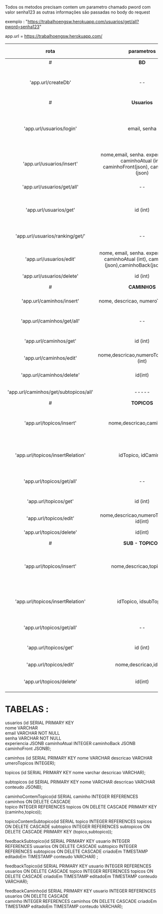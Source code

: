 Todos os metodos precisam contem um parametro chamado pword com valor senha123
 as outras informações são passadas no body do request

exemplo  : "https://trabalhoengsw.herokuapp.com/usuarios/get/all?pword=senha123"

app.url = https://trabalhoengsw.herokuapp.com/  



| rota          | parametros    | retorna | descricao | tipo http|
| :-------------: |:-------------:|:---------:|:-----------:|:-------:|
|#|**BD**|||
| 'app.url/createDb'      | --    | 'ok | cria o banco de dados  só é usado uma vez para criar as tabelas |GET|
|#|**Usuarios**|||
|'app.url/usuarios/login' | email, senha | json com info usuario | retorna o usuario se a combinacao de usuario e senha existirem no bd| GET|
'app.url/usuarios/insert' |nome,email, senha. experiencia(int), caminhoAtual (int), caminhoFront(json), caminhoBack (json) | 'ok'| cria um novo usuarios| POST|
|'app.url/usuarios/get/all' | -- | json com todos os usuarios | | GET|
|'app.url/usuarios/get' | id (int) | json com um usuarios especifico || GET|
|'app.url/usuarios/ranking/get/' | -- | json usuarios ordenados pela exp| | GET|
|'app.url/usuarios/edit' | nome, email, senha. experiencia (int), caminhoAtual (int), caminhoFront (json),caminhoBack(json), id(int) | 'ok' | edita um usuario| PUT|
|'app.url/usuarios/delete' | id (int) | 'ok' | deleta um usuario| DELETE|
| # |**CAMINHOS** | | | |
'app.url/caminhos/insert'  | nome, descricao, numeroTopicos (int) | 'ok | para inserir um caminho no bd| POST|
|'app.url/caminhos/get/all'  | -- | json com todos os caminhos | retorna todos os  caminhos cadastrados| GET|
|'app.url/caminhos/get'  | id (int)  | json de um caminho  | busca um caminho especifico| GET|
|'app.url/caminhos/edit'| nome,descricao,numeroTopicos(int),id (int) | 'ok' | para editar um caminho | PUT|
|'app.url/caminhos/delete'| id(int) | 'ok' | deleta um caminho do bd | DELETE|
|'app.url/caminhos/get/subtopicos/all'| ----- | ---- | **ainda falta ser implementado** | GET|
|#|**TOPICOS**|||
|'app.url/topicos/insert'|nome,descricao,caminho(int)| |insere um novo topico e cria a relação de um topico a um caminho| POST|
|'app.url/topicos/insertRelation'|idTopico, idCaminho| |vincula um topico e um caminho já existentes um ao outro|POST|
|'app.url/topicos/get/all'  | -- | json com todos os  topicos | retorna todos os  topicos cadastrados| GET|
|'app.url/topicos/get'  | id (int)  | json de um topicos  | busca um topico especifico| GET|
|'app.url/topicos/edit'| nome,descricao,numeroTopicos(int), id(int) | 'ok' | para editar um topicos | PUT|
|'app.url/topicos/delete'| id(int) | 'ok' | deleta um topicos do bd | DELETE|
|#|**SUB - TOPICOS**|||
|'app.url/topicos/insert'|nome,descricao,topico(int)|| insere um novo subtopico e cria a relação de um topico a um topico|POST|
|'app.url/topicos/insertRelation'|idTopico, idsubTopico| |vincula um subtopico e um topicos já existentes um ao outro|POST|
|'app.url/topicos/get/all'  | -- | json com todos os  subtopicos | retorna todos os  subtopicos cadastrados| GET|
|'app.url/topicos/get'  | id (int)  | json de um subtopicos  | busca um subtopico especifico| GET|
|'app.url/topicos/edit'| nome,descricao,id(int)) | 'ok' | para editar um subtopicos | PUT|
|'app.url/topicos/delete'| id(int) | 'ok' | deleta um subtopicos do bd | DELETE|





# TABELAS :


usuarios (id SERIAL PRIMARY KEY    
    nome VARCHAR     
    email VARCHAR NOT NULL      
    senha VARCHAR NOT NULL    
    experiencia JSONB
    caminhoAtual INTEGER
    caminhoBack JSONB
    caminhoFront JSONB);
    
caminhos (id SERIAL PRIMARY KEY
    nome VARCHAR
    descricao VARCHAR
    umeroTopicos INTEGER);
    
topicos (id SERIAL PRIMARY KEY
    nome varchar
    descricao VARCHAR);
    
subtopicos (id SERIAL PRIMARY KEY
    nome VARCHAR
    descricao VARCHAR
    conteudo JSONB);
    
caminhoContemTopico(id SERIAL 
    caminho INTEGER REFERENCES caminhos ON DELETE CASCADE     
    topico INTEGER REFERENCES topicos ON DELETE CASCADE
    PRIMARY KEY (caminho,topico));

topicoContemSubtopico(id SERIAL 
    topico INTEGER REFERENCES topicos ON DELETE CASCADE
    subtopico INTEGER REFERENCES subtopicos ON DELETE CASCADE
    PRIMARY KEY (topico,subtopico));

feedbackSubtopico(id SERIAL PRIMARY KEY
    usuario INTEGER REFERENCES usuarios ON DELETE CASCADE
    subtopico INTEGER REFERENCES subtopicos ON DELETE CASCADE
    criadoEm TIMESTAMP
    editadoEm TIMESTAMP
    conteudo VARCHAR) ;

feedbackTopico(id SERIAL PRIMARY KEY
    usuario INTEGER REFERENCES usuarios ON DELETE CASCADE 
    topico INTEGER REFERENCES topicos ON DELETE CASCADE 
    criadoEm TIMESTAMP
    editadoEm TIMESTAMP
    conteudo VARCHAR);

feedbackCaminho(id SERIAL PRIMARY KEY
    usuario INTEGER REFERENCES usuarios ON DELETE CASCADE  
    caminho INTEGER REFERENCES caminhos ON DELETE CASCADE
    criadoEm TIMESTAMP
    editadoEm TIMESTAMP
    conteudo VARCHAR);